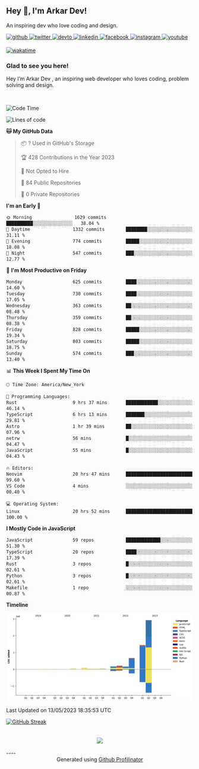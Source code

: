 ## Hey 👋, I'm Arkar Dev!  

An inspiring dev who love coding and design.

<a href="https://github.com/Riley1101" target="_blank">
<img src=https://img.shields.io/badge/github-%2324292e.svg?&style=for-the-badge&logo=github&logoColor=white alt=github style="margin-bottom: 5px;" />
</a>
<a href="https://twitter.com/arkardev" target="_blank">
<img src=https://img.shields.io/badge/twitter-%2300acee.svg?&style=for-the-badge&logo=twitter&logoColor=white alt=twitter style="margin-bottom: 5px;" />
</a>
<a href="https://dev.to/riley1101" target="_blank">
<img src=https://img.shields.io/badge/dev.to-%2308090A.svg?&style=for-the-badge&logo=dev.to&logoColor=white alt=devto style="margin-bottom: 5px;" />
</a>
<a href="https://linkedin.com/in/arkar-kaung-myat" target="_blank">
<img src=https://img.shields.io/badge/linkedin-%231E77B5.svg?&style=for-the-badge&logo=linkedin&logoColor=white alt=linkedin style="margin-bottom: 5px;" />
</a>
<a href="https://www.facebook.com/riley.eileen.75" target="_blank">
<img src=https://img.shields.io/badge/facebook-%232E87FB.svg?&style=for-the-badge&logo=facebook&logoColor=white alt=facebook style="margin-bottom: 5px;" />
</a>
<a href="https://instagram.com/rileys1101" target="_blank">
<img src=https://img.shields.io/badge/instagram-%23000000.svg?&style=for-the-badge&logo=instagram&logoColor=white alt=instagram style="margin-bottom: 5px;" />
</a>
<a href="https://www.youtube.com/channel/UC_RfEQCC3gL2AzsFFAABikg" target="_blank">
<img src=https://img.shields.io/badge/youtube-%23EE4831.svg?&style=for-the-badge&logo=youtube&logoColor=white alt=youtube style="margin-bottom: 5px;" />
</a>  
  
[![wakatime](https://wakatime.com/badge/user/cf23b6e3-75f8-4c04-b0e3-273191c8d2ec.svg)](https://wakatime.com/@cf23b6e3-75f8-4c04-b0e3-273191c8d2ec)


### Glad to see you here!  
Hey I’m Arkar Dev , an inspiring web developer who loves coding, problem solving and design.

<br/>

<!--START_SECTION:waka-->
![Code Time](http://img.shields.io/badge/Code%20Time-110%20hrs%2018%20mins-blue)

![Lines of code](https://img.shields.io/badge/From%20Hello%20World%20I%27ve%20Written-5.8%20million%20lines%20of%20code-blue)

**🐱 My GitHub Data** 

> 📦 ? Used in GitHub's Storage 
 > 
> 🏆 428 Contributions in the Year 2023
 > 
> 🚫 Not Opted to Hire
 > 
> 📜 84 Public Repositories 
 > 
> 🔑 0 Private Repositories 
 > 
**I'm an Early 🐤** 

```text
🌞 Morning                1629 commits        ██████████░░░░░░░░░░░░░░░   38.04 % 
🌆 Daytime                1332 commits        ████████░░░░░░░░░░░░░░░░░   31.11 % 
🌃 Evening                774 commits         █████░░░░░░░░░░░░░░░░░░░░   18.08 % 
🌙 Night                  547 commits         ███░░░░░░░░░░░░░░░░░░░░░░   12.77 % 
```
📅 **I'm Most Productive on Friday** 

```text
Monday                   625 commits         ████░░░░░░░░░░░░░░░░░░░░░   14.60 % 
Tuesday                  730 commits         ████░░░░░░░░░░░░░░░░░░░░░   17.05 % 
Wednesday                363 commits         ██░░░░░░░░░░░░░░░░░░░░░░░   08.48 % 
Thursday                 359 commits         ██░░░░░░░░░░░░░░░░░░░░░░░   08.38 % 
Friday                   828 commits         █████░░░░░░░░░░░░░░░░░░░░   19.34 % 
Saturday                 803 commits         █████░░░░░░░░░░░░░░░░░░░░   18.75 % 
Sunday                   574 commits         ███░░░░░░░░░░░░░░░░░░░░░░   13.40 % 
```


📊 **This Week I Spent My Time On** 

```text
🕑︎ Time Zone: America/New_York

💬 Programming Languages: 
Rust                     9 hrs 37 mins       ████████████░░░░░░░░░░░░░   46.14 % 
TypeScript               6 hrs 13 mins       ███████░░░░░░░░░░░░░░░░░░   29.81 % 
Astro                    1 hr 39 mins        ██░░░░░░░░░░░░░░░░░░░░░░░   07.96 % 
netrw                    56 mins             █░░░░░░░░░░░░░░░░░░░░░░░░   04.47 % 
JavaScript               55 mins             █░░░░░░░░░░░░░░░░░░░░░░░░   04.43 % 

🔥 Editors: 
Neovim                   20 hrs 47 mins      █████████████████████████   99.60 % 
VS Code                  4 mins              ░░░░░░░░░░░░░░░░░░░░░░░░░   00.40 % 

💻 Operating System: 
Linux                    20 hrs 52 mins      █████████████████████████   100.00 % 
```

**I Mostly Code in JavaScript** 

```text
JavaScript               59 repos            █████████████░░░░░░░░░░░░   51.30 % 
TypeScript               20 repos            ████░░░░░░░░░░░░░░░░░░░░░   17.39 % 
Rust                     3 repos             █░░░░░░░░░░░░░░░░░░░░░░░░   02.61 % 
Python                   3 repos             █░░░░░░░░░░░░░░░░░░░░░░░░   02.61 % 
Makefile                 1 repo              ░░░░░░░░░░░░░░░░░░░░░░░░░   00.87 % 
```



**Timeline**

![Lines of Code chart](https://raw.githubusercontent.com/Riley1101/Riley1101/main/assets/bar_graph.png)


 Last Updated on 13/05/2023 18:35:53 UTC
<!--END_SECTION:waka-->

[![GitHub Streak](https://streak-stats.demolab.com?user=Riley1101)](https://git.io/streak-stats)
  
<br/>  
<div align="center">
<img src="https://komarev.com/ghpvc/?username=Riley1101&&style=flat-square" align="center" />
</div>  
<br/>  
----
<div align="center">Generated using <a href="https://profilinator.rishav.dev/" target="_blank">Github Profilinator</a></div>

